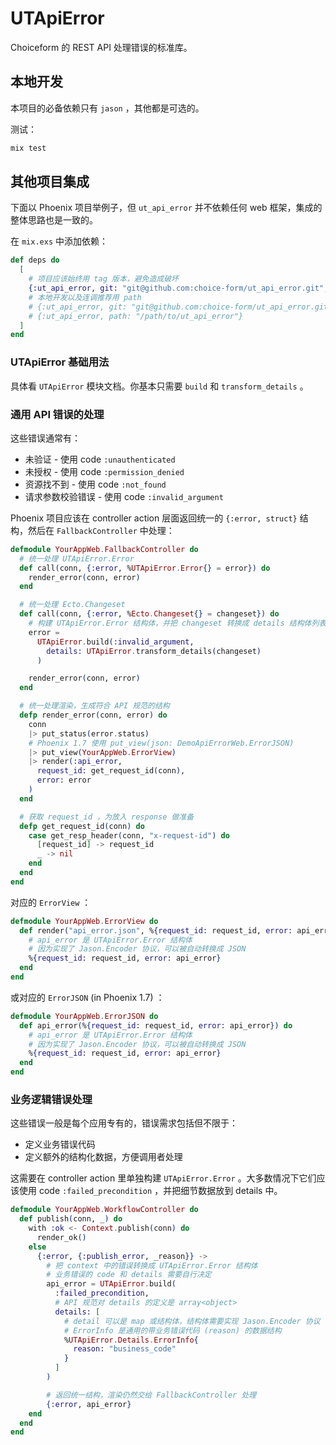 # UTApiError

Choiceform 的 REST API 处理错误的标准库。

## 本地开发

本项目的必备依赖只有 `jason` ，其他都是可选的。

测试：

```bash
mix test
```

## 其他项目集成

下面以 Phoenix 项目举例子，但 `ut_api_error` 并不依赖任何 web 框架，集成的整体思路也是一致的。

在 `mix.exs` 中添加依赖：

```elixir
def deps do
  [
    # 项目应该始终用 tag 版本，避免造成破坏
    {:ut_api_error, git: "git@github.com:choice-form/ut_api_error.git", tag: "v0.1.0"}
    # 本地开发以及连调推荐用 path
    # {:ut_api_error, git: "git@github.com:choice-form/ut_api_error.git"}
    # {:ut_api_error, path: "/path/to/ut_api_error"}
  ]
end
```

### UTApiError 基础用法

具体看 `UTApiError` 模块文档。你基本只需要 `build` 和 `transform_details` 。

### 通用 API 错误的处理

这些错误通常有：

* 未验证 - 使用 code `:unauthenticated`
* 未授权 - 使用 code `:permission_denied`
* 资源找不到 - 使用 code `:not_found`
* 请求参数校验错误 - 使用 code `:invalid_argument`

Phoenix 项目应该在 controller action 层面返回统一的 `{:error, struct}` 结构，然后在 `FallbackController` 中处理：

```elixir
defmodule YourAppWeb.FallbackController do
  # 统一处理 UTApiError.Error
  def call(conn, {:error, %UTApiError.Error{} = error}) do
    render_error(conn, error)
  end

  # 统一处理 Ecto.Changeset
  def call(conn, {:error, %Ecto.Changeset{} = changeset}) do
    # 构建 UTApiError.Error 结构体，并把 changeset 转换成 details 结构体列表
    error =
      UTApiError.build(:invalid_argument,
        details: UTApiError.transform_details(changeset)
      )

    render_error(conn, error)
  end

  # 统一处理渲染，生成符合 API 规范的结构
  defp render_error(conn, error) do
    conn
    |> put_status(error.status)
    # Phoenix 1.7 使用 put_view(json: DemoApiErrorWeb.ErrorJSON)
    |> put_view(YourAppWeb.ErrorView)
    |> render(:api_error,
      request_id: get_request_id(conn),
      error: error
    )
  end

  # 获取 request_id ，为放入 response 做准备
  defp get_request_id(conn) do
    case get_resp_header(conn, "x-request-id") do
      [request_id] -> request_id
      _ -> nil
    end
  end
end
```

对应的 `ErrorView` ：

```elixir
defmodule YourAppWeb.ErrorView do
  def render("api_error.json", %{request_id: request_id, error: api_error}) do
    # api_error 是 UTApiError.Error 结构体
    # 因为实现了 Jason.Encoder 协议，可以被自动转换成 JSON
    %{request_id: request_id, error: api_error}
  end
end
```

或对应的 `ErrorJSON` (in Phoenix 1.7) ：

```elixir
defmodule YourAppWeb.ErrorJSON do
  def api_error(%{request_id: request_id, error: api_error}) do
    # api_error 是 UTApiError.Error 结构体
    # 因为实现了 Jason.Encoder 协议，可以被自动转换成 JSON
    %{request_id: request_id, error: api_error}
  end
end
```

### 业务逻辑错误处理

这些错误一般是每个应用专有的，错误需求包括但不限于：

- 定义业务错误代码
- 定义额外的结构化数据，方便调用者处理

这需要在 controller action 里单独构建 `UTApiError.Error` 。大多数情况下它们应该使用 code `:failed_precondition` ，并把细节数据放到 details 中。


```elixir
defmodule YourAppWeb.WorkflowController do
  def publish(conn, _) do
    with :ok <- Context.publish(conn) do
      render_ok()
    else
      {:error, {:publish_error, _reason}} ->
        # 把 context 中的错误转换成 UTApiError.Error 结构体
        # 业务错误的 code 和 details 需要自行决定
        api_error = UTApiError.build(
          :failed_precondition,
          # API 规范对 details 的定义是 array<object>
          details: [
            # detail 可以是 map 或结构体，结构体需要实现 Jason.Encoder 协议
            # ErrorInfo 是通用的带业务错误代码 (reason) 的数据结构
            %UTApiError.Details.ErrorInfo{
              reason: "business_code"
            }
          ]
        )

        # 返回统一结构，渲染仍然交给 FallbackController 处理
        {:error, api_error}
    end
  end
end
```

